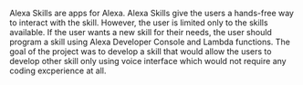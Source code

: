 Alexa Skills are apps for Alexa. Alexa Skills give the users a hands-free way to interact with the skill. However, the user is limited only to the skills available. If the user wants a new skill for their needs, the user should program a skill using Alexa Developer Console and Lambda functions. The goal of the project was to develop a skill that would allow the users to develop other skill only using voice interface which would not require any coding excperience at all.


